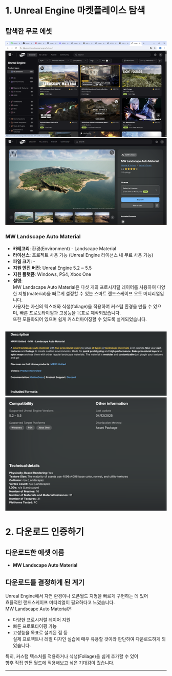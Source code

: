 # 1. Unreal Engine 마켓플레이스 탐색

## 탐색한 무료 에셋
![alt text](image.png)
![alt text](image-2.png)
### MW Landscape Auto Material

- **카테고리**: 환경(Environment) - Landscape Material
- **라이선스**: 프로젝트 사용 가능 (Unreal Engine 라이선스 내 무료 사용 가능)
- **파일 크기**: -
- **지원 엔진 버전**: Unreal Engine 5.2 ~ 5.5
- **지원 플랫폼**: Windows, PS4, Xbox One
- **설명**:  
  MW Landscape Auto Material은 다섯 개의 프로시저럴 레이어를 사용하여 다양한 지형(material)을 빠르게 설정할 수 있는 스마트 랜드스케이프 오토 머티리얼입니다.  
  사용자는 자신의 텍스처와 식생(foliage)을 적용하여 커스텀 환경을 만들 수 있으며, 빠른 프로토타이핑과 고성능을 목표로 제작되었습니다.  
  또한 모듈화되어 있으며 쉽게 커스터마이징할 수 있도록 설계되었습니다.


![alt text](image-1.png)
![alt text](image-3.png)
---

# 2. 다운로드 인증하기

## 다운로드한 에셋 이름

- **MW Landscape Auto Material**

## 다운로드를 결정하게 된 계기

Unreal Engine에서 자연 환경이나 오픈월드 지형을 빠르게 구현하는 데 있어  
효율적인 랜드스케이프 머티리얼이 필요하다고 느꼈습니다.  
MW Landscape Auto Material은  
- 다양한 프로시저럴 레이어 지원  
- 빠른 프로토타이핑 가능  
- 고성능을 목표로 설계된 점 등  
실제 프로젝트나 레벨 디자인 실습에 매우 유용할 것이라 판단하여 다운로드하게 되었습니다.

특히, 커스텀 텍스처를 적용하거나 식생(Foliage)을 쉽게 추가할 수 있어  
향후 직접 만든 월드에 적용해보고 싶은 기대감이 컸습니다.

---


